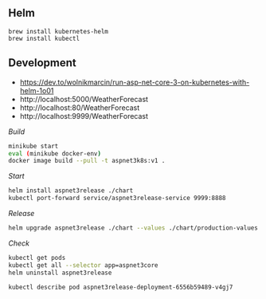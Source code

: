 ## Helm

```
brew install kubernetes-helm
brew install kubectl
```

## Development

- https://dev.to/wolnikmarcin/run-asp-net-core-3-on-kubernetes-with-helm-1o01
- http://localhost:5000/WeatherForecast
- http://localhost:80/WeatherForecast
- http://localhost:9999/WeatherForecast

*Build*

```bash
minikube start
eval (minikube docker-env)
docker image build --pull -t aspnet3k8s:v1 .
```

*Start*

```bash
helm install aspnet3release ./chart
kubectl port-forward service/aspnet3release-service 9999:8888
```

*Release*

```bash
helm upgrade aspnet3release ./chart --values ./chart/production-values.yaml
```

*Check*

```bash
kubectl get pods
kubectl get all --selector app=aspnet3core
helm uninstall aspnet3release

kubectl describe pod aspnet3release-deployment-6556b59489-v4gj7
```
